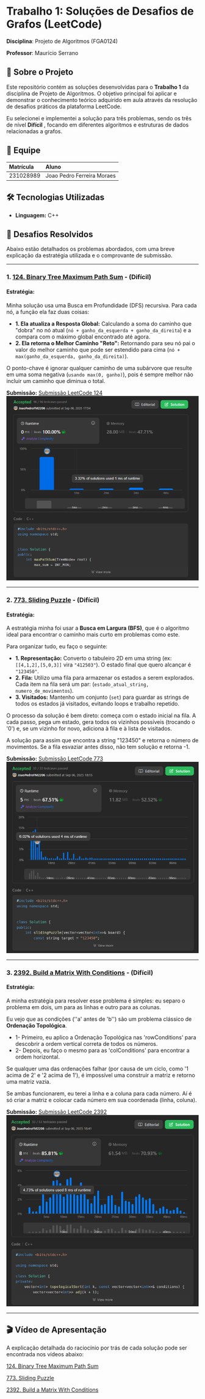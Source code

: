 # Trabalho 1: Soluções de Desafios de Grafos (LeetCode)

**Disciplina**: Projeto de Algoritmos (FGA0124) 

**Professor**: Maurício Serrano

## 📖 Sobre o Projeto

Este repositório contém as soluções desenvolvidas para o **Trabalho 1** da disciplina de Projeto de Algoritmos. O objetivo principal foi aplicar e demonstrar o conhecimento teórico adquirido em aula através da resolução de desafios práticos da plataforma LeetCode.

Eu selecionei e implementei a solução para três problemas, sendo os três de nível **Difícil** , focando em diferentes algoritmos e estruturas de dados relacionadas a grafos.

## 👥 Equipe

| Matrícula  | Aluno                               |
| :--------- | :---------------------------------- |
| 231028989 | Joao Pedro Ferreira Moraes          |


## 🛠️ Tecnologias Utilizadas

- **Linguagem:** C++

## 🚀 Desafios Resolvidos

Abaixo estão detalhados os problemas abordados, com uma breve explicação da estratégia utilizada e o comprovante de submissão.

---

### 1. [124. Binary Tree Maximum Path Sum](https://leetcode.com/problems/binary-tree-maximum-path-sum/description/) - (Difícil)

#### **Estratégia:** 
Minha solução usa uma Busca em Profundidade (DFS) recursiva. Para cada nó, a função ela faz duas coisas:
- **1. Ela atualiza a Resposta Global:** Calculando a soma do caminho que "dobra" no nó atual (`nó + ganho_da_esquerda + ganho_da_direita`) e a compara com o máximo global encontrado até agora.
- **2. Ela retorna o Melhor Caminho "Reto":** Retornando para seu nó pai o valor do melhor caminho que pode ser estendido para cima (`nó + max(ganho_da_esquerda, ganho_da_direita)`).

O ponto-chave é ignorar qualquer caminho de uma subárvore que resulte em uma soma negativa (`usando max(0, ganho)`), pois é sempre melhor não incluir um caminho que diminua o total.

**Submissão:**
[Submissão LeetCode 124](https://leetcode.com/problems/binary-tree-maximum-path-sum/submissions/1761915024)
![](assets/124DFS.png)

---

### 2. [773. Sliding Puzzle](https://leetcode.com/problems/sliding-puzzle/) - (Difícil)

#### **Estratégia:** 
A estratégia minha foi usar a **Busca em Largura (BFS)**, que é o algoritmo ideal para encontrar o caminho mais curto em problemas como este.

Para organizar tudo, eu faço o seguinte:

- **1. Representação:** Converto o tabuleiro 2D em uma string (ex:` [[4,1,2],[5,0,3]]` vira `"412503"`). O estado final que quero alcançar é `"123450"`.
- **2. Fila:** Utilizo uma fila para armazenar os estados a serem explorados. Cada item na fila será um par: (`estado_atual_string, numero_de_movimentos`).
- **3. Visitados:** Mantenho um conjunto (`set`) para guardar as strings de todos os estados já visitados, evitando loops e trabalho repetido.

O processo da solução é bem direto: começa com o estado inicial na fila. A cada passo, pega um estado, gera todos os vizinhos possíveis (trocando o '0') e, se um vizinho for novo, adiciona à fila e à lista de visitados.

A solução para assim que encontra a string "123450" e retorna o número de movimentos. Se a fila esvaziar antes disso, não tem solução e retorna -1.


**Submissão:**
[Submissão LeetCode 773](https://leetcode.com/problems/sliding-puzzle/submissions/1761926351)
![](assets/773BFS.png)


---

### 3. [2392. Build a Matrix With Conditions](https://leetcode.com/problems/build-a-matrix-with-conditions/) - (Difícil)

#### **Estratégia:** 

A minha estratégia para resolver esse problema é simples: eu separo o problema em dois, um para as linhas e outro para as colunas.

Eu vejo que as condições (''a' antes de 'b'') são um problema clássico de **Ordenação Topológica**.

- 1- Primeiro, eu aplico a Ordenação Topológica nas 'rowConditions' para descobrir a ordem vertical correta de todos os números.
- 2- Depois, eu faço o mesmo para as 'colConditions' para encontrar a ordem horizontal.

Se qualquer uma das ordenações falhar (por causa de um ciclo, como '1 acima de 2' e '2 acima de 1'), é impossível uma construir a matriz e retorno uma matriz vazia.

Se ambas funcionarem, eu terei a linha e a coluna para cada número. Aí é só criar a matriz e colocar cada número em sua coordenada (linha, coluna).

**Submissão:**
[Submissão LeetCode 2392](https://leetcode.com/problems/build-a-matrix-with-conditions/submissions/1761939972)
![](assets/2392GRAPH.png)

---


## 🎬 Vídeo de Apresentação

A explicação detalhada do raciocínio por trás de cada solução pode ser encontrada nos vídeos abaixo:

[124. Binary Tree Maximum Path Sum](https://youtu.be/2YXfnUjlSPA)

[773. Sliding Puzzle](https://youtu.be/jauDRaut1jY)

[2392. Build a Matrix With Conditions](https://youtu.be/ewPz3X3BHoU)

